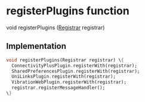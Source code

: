 


# registerPlugins function










void registerPlugins
([Registrar](https:api.flutter.dev/flutter/flutter_web_plugins/Registrar-class.html) registrar)








## Implementation

```dart
void registerPlugins(Registrar registrar) \{
  ConnectivityPlusPlugin.registerWith(registrar);
  SharedPreferencesPlugin.registerWith(registrar);
  UniLinksPlugin.registerWith(registrar);
  VibrationWebPlugin.registerWith(registrar);
  registrar.registerMessageHandler();
\}
```







